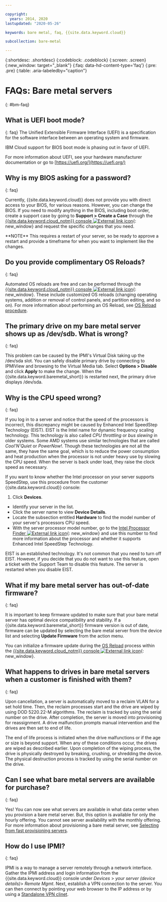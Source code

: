 ```yaml
---

copyright:
  years: 2014, 2020
lastupdated: "2020-05-26"

keywords: bare metal, faq, {{site.data.keyword.cloud}}

subcollection: bare-metal

---
```


{:shortdesc: .shortdesc}
{:codeblock: .codeblock}
{:screen: .screen}
{:new_window: target="_blank"}
{:faq: data-hd-content-type='faq'}
{:pre: .pre}
{:table: .aria-labeledby="caption"}

# FAQs: Bare metal servers
{: #bm-faq}

## What is UEFI boot mode?
{: faq}
The Unified Extensible Firmware Interface (UEFI) is a specification for the software interface between an operating system and firmware.

IBM Cloud support for BIOS boot mode is phasing out in favor of UEFI.

For more information about UEFI, see your hardware manufacturer documentation or go to [https://uefi.org/](https://uefi.org/)

## Why is my BIOS asking for a password?
{: faq}

Currently, {{site.data.keyword.cloud}} does not provide you with direct access to your BIOS, for various reasons. However, you can change the BIOS. If you need to modify anything in the BIOS, including boot order, create a support case by going to **Support > Create a Case** through the [{{site.data.keyword.cloud_notm}} console ![External link icon](../icons/launch-glyph.svg "External link icon")](https://cloud.ibm.com/){: new_window} and request the specific changes that you need.

\*\*NOTE\*\* This requires a restart of your server, so be ready to approve a restart and provide a timeframe for when you want to implement like the changes.

## Do you provide complimentary OS Reloads?
{: faq}

Automated OS reloads are free and can be performed through the [{{site.data.keyword.cloud_notm}} console ![External link icon](../icons/launch-glyph.svg "External link icon")](https://cloud.ibm.com/){: new_window}. These include customized OS reloads (changing operating systems, addition or removal of control panels, and partition editing, and so on). For more information about performing an OS Reload, see [OS Reload procedure](/docs/bare-metal?topic=bare-metal-reloading-the-os).


## The primary drive on my bare metal server shows up as /dev/sdb. What is wrong?
{: faq}

This problem can be caused by the IPMI's Virtual Disk taking up the /dev/sda slot. You can safely disable primary drive by connecting to IPMIView and browsing to the Virtual Media tab. Select **Options > Disable** and click **Apply** to make the change. When the {{site.data.keyword.baremetal_short}} is restarted next, the primary drive displays /dev/sda.


## Why is the CPU speed wrong?
{: faq}

If you log in to a server and notice that the speed of the processors is incorrect, this discrepancy might be caused by Enhanced Intel SpeedStep Technology (EIST). EIST is the Intel name for dynamic frequency scaling technology. This technology is also called *CPU throttling* or *bus slewing* in older systems. Some AMD systems use similar technologies that are called *Cool'N'Quiet* or *PowerNow!*. Though these technologies are not all the same, they have the same goal, which is to reduce the power consumption and heat production when the processor is not under heavy use by slowing the CPU speed. When the server is back under load, they raise the clock speed as necessary.

If you want to know whether the Intel processor on your server supports SpeedStep, use this procedure from the customer {{site.data.keyword.cloud}} console:
1. Click **Devices**.
* Identify your server in the list.
* Click the server name to view **Device Details**.
* Locate the subsection entitled **Hardware** to find the model number of your server's processors CPU speed.
* With the server processor model number, go to the [Intel Processor Finder ![External link icon](../icons/launch-glyph.svg "External link icon")](http://processorfinder.intel.com/){: new_window} and use this number to find more information about the processor and whether it supports Enhanced Intel SpeedStep Technology.

EIST is an established technology. It's not common that you need to turn off EIST. However, if you decide that you do not want to use this feature, open a ticket with the Support Team to disable this feature. The server is restarted when you disable EIST.


## What if my bare metal server has out-of-date firmware?
{: faq}

It is important to keep firmware updated to make sure that your bare metal server has optimal device compatibility and stability. If a {{site.data.keyword.baremetal_short}} firmware version is out of date, firmware can be updated by selecting the bare metal server from the device list and selecting **Update Firmware** from the action menu.

You can initialize a firmware update during the [OS Reload](/docs/bare-metal?topic=bare-metal-reloading-the-os) process within the [{{site.data.keyword.cloud_notm}} console ![External link icon](../icons/launch-glyph.svg "External link icon")](https://cloud.ibm.com/){: new_window}.

## What happens to drives in bare metal servers when a customer is finished with them?
{: faq}

Upon cancellation, a server is automatically moved to a reclaim VLAN for a set hold time. Then, the reclaim processes start and the drive are wiped by using DOD 5220.22-M algorithms. The reclaim is tracked by using the serial number on the drive. After completion, the server is moved into provisioning for reassignment. A drive malfunction prompts manual intervention and the drives are then set to end of life.

The end of life process is initiated when the drive malfunctions or if the age or size is beyond support. When any of these conditions occur, the drives are wiped as described earlier. Upon completion of the wiping process, the drive is physically destroyed by breaking, crushing, or shredding the device. The physical destruction process is tracked by using the serial number on the drive.

## Can I see what bare metal servers are available for purchase?
{: faq}

Yes! You can now see what servers are available in what data center when you provision a bare metal server. But, this option is available for only the hourly offering. You cannot see server availability with the monthly offering. For more information about provisioning a bare metal server, see [Selecting from fast provisioning servers](/docs/bare-metal?topic=bare-metal-bm-select-popular-servers#bm-select-popular-servers).

## How do I use IPMI?
{: faq}

IPMI is a way to manage a server remotely through a network interface. Gather the IPMI address and login information from the {{site.data.keyword.cloud}} console under *Devices* > _your server (device details)_> *Remote Mgmt*. Next, establish a VPN connection to the server. You can then connect by pointing your web browser to the IP address or by using a [Standalone VPN clinet](/docs/iaas-vpn?topic=iaas-vpn-standalone-vpn-clients).

<!--## How do I restart my server?
{: faq}-->

<!--To restart an infrastructure resource from the IBM Cloud console, select Classic Infrastructure from the menu to get to the portal.--> <!--this FAQ needs clarity-->
